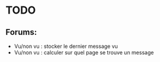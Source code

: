 TODO
======

Forums:
-------

- Vu/non vu : stocker le dernier message vu
- Vu/non vu : calculer sur quel page se trouve un message